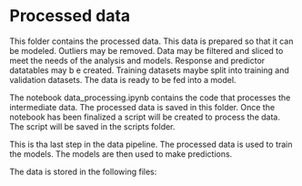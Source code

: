 # Processed data

This folder contains the processed data. This data is prepared so that it can be modeled. Outliers may be removed. Data may be filtered and sliced to meet the needs of the analysis and models. Response and predictor datatables may b e created. Training datasets maybe split into training and validation datasets. The data is ready to be fed into a model.

The notebook data_processing.ipynb contains the code that processes the intermediate data. The processed data is saved in this folder. Once the notebook has been finalized a script will be created to process the data. The script will be saved in the scripts folder.

This is tha last step in the data pipeline. The processed data is used to train the models. The models are then used to make predictions.

The data is stored in the following files:
